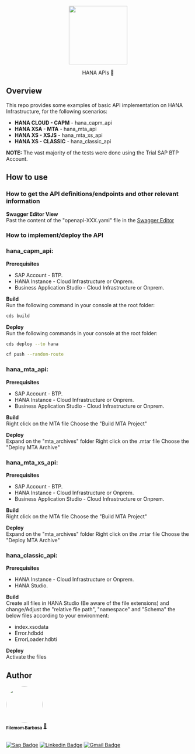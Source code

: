 <p align="center">
  <a href="#">
    <img src="https://cdn-icons-png.flaticon.com/512/627/627558.png" width="160" height="160" alt="" />
  </a>
</p>

<p align="center">HANA APIs 🚀</p>


## Overview
This repo provides some examples of basic API implementation on HANA Infrastructure, for the following scenarios:

- **HANA CLOUD - CAPM** - hana_capm_api
- **HANA XSA - MTA** - hana_mta_api
- **HANA XS - XSJS** - hana_mta_xs_api
- **HANA XS - CLASSIC** - hana_classic_api

**NOTE:** The vast majority of the tests were done using the Trial SAP BTP Account.

## How to use

### How to get the API definitions/endpoints and other relevant information
**Swagger Editor View**   
Past the content of the "openapi-XXX.yaml" file in the <a href="https://editor.swagger.io/#" target="_blank"> Swagger Editor </a>

### How to implement/deploy the API

### hana_capm_api:
**Prerequisites**
- SAP Account - BTP.
- HANA Instance - Cloud Infrastructure or Onprem.
- Business Application Studio - Cloud Infrastructure or Onprem.

**Build**  
Run the following command in your console at the root folder:
```bash
cds build 	
```
**Deploy**  
Run the following commands in your console at the root folder:
```bash
cds deploy --to hana
```

```bash
cf push --random-route
```

### hana_mta_api:
**Prerequisites**
- SAP Account - BTP.
- HANA Instance - Cloud Infrastructure or Onprem.
- Business Application Studio - Cloud Infrastructure or Onprem.

**Build**  
Right click on the MTA file
Choose the "Build MTA Project"

**Deploy**  
Expand on the "mta_archives" folder 
Right click on the .mtar file
Choose the "Deploy MTA Archive"

### hana_mta_xs_api:
**Prerequisites**
- SAP Account - BTP.
- HANA Instance - Cloud Infrastructure or Onprem.
- Business Application Studio - Cloud Infrastructure or Onprem.

**Build**  
Right click on the MTA file
Choose the "Build MTA Project"

**Deploy**  
Expand on the "mta_archives" folder 
Right click on the .mtar file
Choose the "Deploy MTA Archive"

### hana_classic_api:
**Prerequisites**
- HANA Instance - Cloud Infrastructure or Onprem.
- HANA Studio.

**Build**  
Create all files in HANA Studio (Be aware of the file extensions) and change/Adjust the "relative file path", "namespace" and "Schema" the below files according to your environment:  
- index.xsodata 
- Error.hdbdd
- ErrorLoader.hdbti

**Deploy**  
Activate the files

## Author

<a href="https://www.linkedin.com/in/filemomb/">
 <img style="border-radius: 50%;" src="https://avatars.services.sap.com/images/filemombarbosa.png" width="100px;" alt=""/>
 <br />
 <sub><b>Filemom Barbosa</b></sub></a> <a href="https://github.com/filemombarbosa title="Github">🚀</a>  <br /><br />

[![Sap Badge](https://img.shields.io/badge/-@filemombarbosa-1ca0f1?style=flat-square&labelColor=1ca0f1&logo=sap&logoColor=white&link=https://twitter.com/filemombarbosa)](https://people.sap.com/filemombarbosa) 
[![Linkedin Badge](https://img.shields.io/badge/-Filemom-blue?style=flat-square&logo=Linkedin&logoColor=white&link=https://www.linkedin.com/in/filemombarbosa/)](https://www.linkedin.com/in/filemomb/) 
[![Gmail Badge](https://img.shields.io/badge/-filemombarbosa@gmail.com-c14438?style=flat-square&logo=Gmail&logoColor=white&link=mailto:filemombarbosa@gmail.com)](mailto:filemombarbosa@gmail.com)